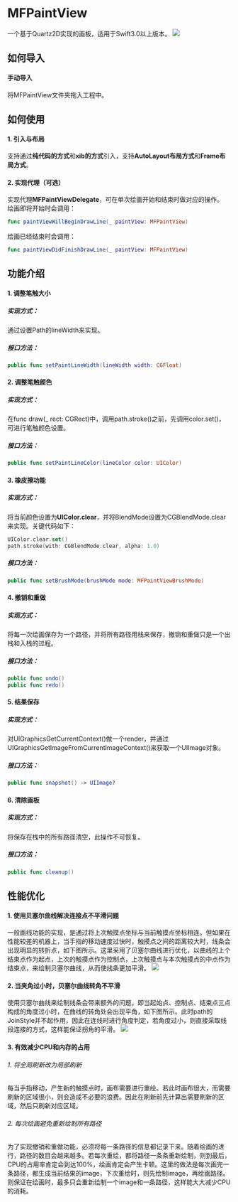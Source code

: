 # MFPaintView
一个基于Quartz2D实现的画板，适用于Swift3.0以上版本。
![](https://raw.githubusercontent.com/lmf12/MFPaintView/master/exhibition.gif)

## 如何导入
#### 手动导入
将MFPaintView文件夹拖入工程中。
## 如何使用
#### 1. 引入与布局
支持通过**纯代码的方式**和**xib的方式**引入，支持**AutoLayout布局方式**和**Frame布局方式**。
#### 2. 实现代理（可选）
实现代理**MFPaintViewDelegate**，可在单次绘画开始和结束时做对应的操作。  
绘画即将开始时会调用：

```Swift
func paintViewWillBeginDrawLine(_ paintView: MFPaintView)
```
绘画已经结束时会调用：

```Swift
func paintViewDidFinishDrawLine(_ paintView: MFPaintView)
```
## 功能介绍
#### 1. 调整笔触大小
##### 实现方式：
通过设置Path的lineWidth来实现。
##### 接口方法：

```Swift
public func setPaintLineWidth(lineWidth width: CGFloat)
```
#### 2. 调整笔触颜色
##### 实现方式：
在func draw(_ rect: CGRect)中，调用path.stroke()之前，先调用color.set()，可进行笔触颜色设置。
##### 接口方法：

```Swift
public func setPaintLineColor(lineColor color: UIColor)
```
#### 3. 橡皮擦功能
##### 实现方式：
将当前颜色设置为**UIColor.clear**，并将BlendMode设置为CGBlendMode.clear来实现。关键代码如下：  

```Swift
UIColor.clear.set()
path.stroke(with: CGBlendMode.clear, alpha: 1.0)
```
##### 接口方法：

```Swift
public func setBrushMode(brushMode mode: MFPaintViewBrushMode)
```
#### 4. 撤销和重做
##### 实现方式：
将每一次绘画保存为一个路径，并将所有路径用栈来保存，撤销和重做只是一个出栈和入栈的过程。
##### 接口方法：

```Swift
public func undo()
public func redo()
```
#### 5. 结果保存
##### 实现方式：
对UIGraphicsGetCurrentContext()做一个render，并通过UIGraphicsGetImageFromCurrentImageContext()来获取一个UIImage对象。
##### 接口方法：

```Swift
public func snapshot() -> UIImage?
```
#### 6. 清除画板
##### 实现方式：
将保存在栈中的所有路径清空，此操作不可恢复。
##### 接口方法：

```Swift
public func cleanup()
```

## 性能优化
#### 1. 使用贝塞尔曲线解决连接点不平滑问题
一般画线功能的实现，是通过将上次触摸点坐标与当前触摸点坐标相连。但如果在性能较差的机器上，当手指的移动速度过快时，触摸点之间的距离较大时，线条会出现明显的转折点，如下图所示。这里采用了贝塞尔曲线进行优化，以曲线的上个结束点作为起点，上次的触摸点作为控制点，上次触摸点与本次触摸点的中点作为结束点，来绘制贝塞尔曲线，从而使线条更加平滑。
![](https://raw.githubusercontent.com/lmf12/MFPaintView/master/image1.jpg)

#### 2. 当夹角过小时，贝塞尔曲线转角不平滑
使用贝塞尔曲线来绘制线条会带来额外的问题，即当起始点、控制点、结束点三点构成的角度过小时，在曲线的转角处会出现平角，如下图所示。此时path的JoinStyle并不起作用，因此在连线时进行角度判定，若角度过小，则直接采取线段连接的方式，这样能保证拐角的平滑。
![](https://raw.githubusercontent.com/lmf12/MFPaintView/master/image2.jpg)

#### 3. 有效减少CPU和内存的占用
###### 1. 将全局刷新改为局部刷新
每当手指移动，产生新的触摸点时，画布需要进行重绘。若此时画布很大，而需要刷新的区域很小，则会造成不必要的浪费。因此在刷新前先计算出需要刷新的区域，然后只刷新对应区域。
###### 2. 每次绘画避免重新绘制所有路径
为了实现撤销和重做功能，必须将每一条路径的信息都记录下来。随着绘画的进行，路径的数目会越来越多。若每次重绘，都将路径一条条重新绘制，则到最后，CPU的占用率肯定会到达100%，绘画肯定会产生卡顿。这里的做法是每次画完一条路径，都生成当前结果的image，下次重绘时，则先绘制image，再绘画路径。则保证在绘画时，最多只会重新绘制一个image和一条路径，这样能大大减少CPU的消耗。

